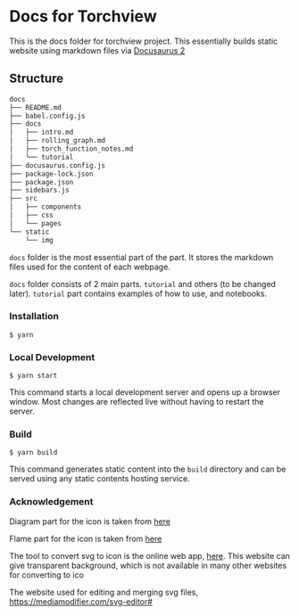 # Docs for Torchview

This is the docs folder for torchview project. This essentially builds static website using markdown files via [Docusaurus 2](https://docusaurus.io/)

## Structure

```bash
docs
├── README.md
├── babel.config.js
├── docs
│   ├── intro.md
│   ├── rolling_graph.md
│   ├── torch_function_notes.md
│   └── tutorial
├── docusaurus.config.js
├── package-lock.json
├── package.json
├── sidebars.js
├── src
│   ├── components
│   ├── css
│   └── pages
└── static
    └── img
```

`docs` folder is the most essential part of the part. It stores the markdown files used for the content of each webpage.

`docs` folder consists of 2 main parts. `tutorial` and others (to be changed later). `tutorial` part contains examples of how to use, and notebooks.
### Installation

```
$ yarn
```

### Local Development

```
$ yarn start
```

This command starts a local development server and opens up a browser window. Most changes are reflected live without having to restart the server.

### Build

```
$ yarn build
```

This command generates static content into the `build` directory and can be served using any static contents hosting service.


### Acknowledgement

Diagram part for the icon is taken from [here](https://www.svgrepo.com/svg/247576/diagram-order)

Flame part for the icon is taken from [here](https://www.svgrepo.com/)

The tool to convert svg to icon is the online web app, [here](https://redketchup.io/icon-converter). This website can give transparent background, which is not available in many other websites for converting to ico

The website used for editing and merging svg files, https://mediamodifier.com/svg-editor#